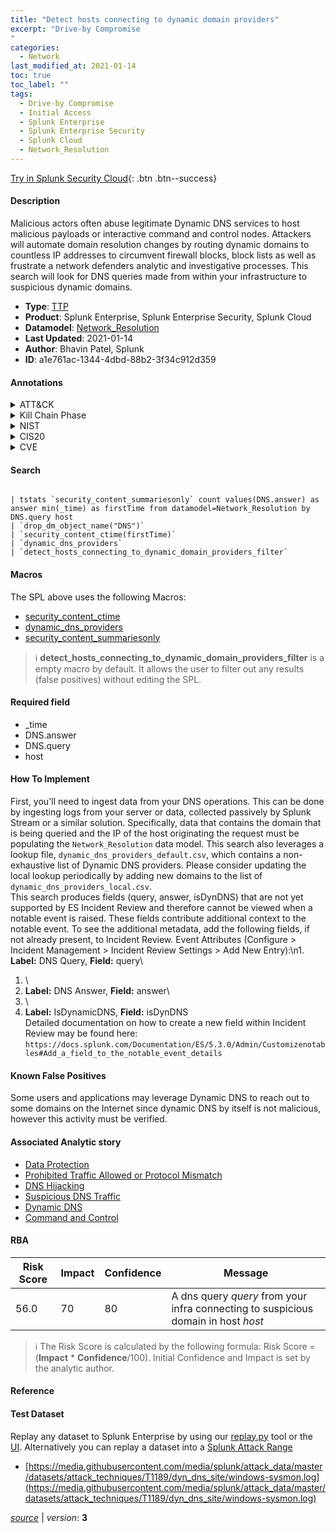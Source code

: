 ```yaml
---
title: "Detect hosts connecting to dynamic domain providers"
excerpt: "Drive-by Compromise
"
categories:
  - Network
last_modified_at: 2021-01-14
toc: true
toc_label: ""
tags:
  - Drive-by Compromise
  - Initial Access
  - Splunk Enterprise
  - Splunk Enterprise Security
  - Splunk Cloud
  - Network_Resolution
---
```




[Try in Splunk Security Cloud](https://www.splunk.com/en_us/products/cyber-security.html){: .btn .btn--success}

#### Description

Malicious actors often abuse legitimate Dynamic DNS services to host malicious payloads or interactive command and control nodes. Attackers will automate domain resolution changes by routing dynamic domains to countless IP addresses to circumvent firewall blocks, block lists as well as frustrate a network defenders analytic and investigative processes. This search will look for DNS queries made from within your infrastructure to suspicious dynamic domains.

- **Type**: [TTP](https://github.com/splunk/security_content/wiki/Detection-Analytic-Types)
- **Product**: Splunk Enterprise, Splunk Enterprise Security, Splunk Cloud
- **Datamodel**: [Network_Resolution](https://docs.splunk.com/Documentation/CIM/latest/User/NetworkResolution)
- **Last Updated**: 2021-01-14
- **Author**: Bhavin Patel, Splunk
- **ID**: a1e761ac-1344-4dbd-88b2-3f34c912d359


#### Annotations

<details>
  <summary>ATT&CK</summary>

<div markdown="1">


| ID             | Technique        |  Tactic             |
| -------------- | ---------------- |-------------------- |
| [T1189](https://attack.mitre.org/techniques/T1189/) | Drive-by Compromise | Initial Access |

</div>
</details>


<details>
  <summary>Kill Chain Phase</summary>

<div markdown="1">

* Command & Control
* Actions on Objectives


</div>
</details>


<details>
  <summary>NIST</summary>

<div markdown="1">

* PR.DS
* PR.PT
* DE.AE
* DE.CM



</div>
</details>

<details>
  <summary>CIS20</summary>

<div markdown="1">

* CIS 8
* CIS 12
* CIS 13



</div>
</details>

<details>
  <summary>CVE</summary>

<div markdown="1">


</div>
</details>

#### Search 

```

| tstats `security_content_summariesonly` count values(DNS.answer) as answer min(_time) as firstTime from datamodel=Network_Resolution by DNS.query host 
| `drop_dm_object_name("DNS")` 
| `security_content_ctime(firstTime)` 
| `dynamic_dns_providers` 
| `detect_hosts_connecting_to_dynamic_domain_providers_filter`
```

#### Macros
The SPL above uses the following Macros:
* [security_content_ctime](https://github.com/splunk/security_content/blob/develop/macros/security_content_ctime.yml)
* [dynamic_dns_providers](https://github.com/splunk/security_content/blob/develop/macros/dynamic_dns_providers.yml)
* [security_content_summariesonly](https://github.com/splunk/security_content/blob/develop/macros/security_content_summariesonly.yml)

> :information_source:
> **detect_hosts_connecting_to_dynamic_domain_providers_filter** is a empty macro by default. It allows the user to filter out any results (false positives) without editing the SPL.

#### Required field
* _time
* DNS.answer
* DNS.query
* host


#### How To Implement
First, you'll need to ingest data from your DNS operations. This can be done by ingesting logs from your server or data, collected passively by Splunk Stream or a similar solution. Specifically, data that contains the domain that is being queried and the IP of the host originating the request must be populating the `Network_Resolution` data model. This search also leverages a lookup file, `dynamic_dns_providers_default.csv`, which contains a non-exhaustive list of Dynamic DNS providers. Please consider updating the local lookup periodically by adding new domains to the list of `dynamic_dns_providers_local.csv`.\
This search produces fields (query, answer, isDynDNS) that are not yet supported by ES Incident Review and therefore cannot be viewed when a notable event is raised. These fields contribute additional context to the notable event. To see the additional metadata, add the following fields, if not already present, to Incident Review. Event Attributes (Configure > Incident Management > Incident Review Settings > Add New Entry):\\n1. **Label:** DNS Query, **Field:** query\
1. \
1. **Label:** DNS Answer, **Field:** answer\
1. \
1. **Label:** IsDynamicDNS, **Field:** isDynDNS\
Detailed documentation on how to create a new field within Incident Review may be found here: `https://docs.splunk.com/Documentation/ES/5.3.0/Admin/Customizenotables#Add_a_field_to_the_notable_event_details`

#### Known False Positives
Some users and applications may leverage Dynamic DNS to reach out to some domains on the Internet since dynamic DNS by itself is not malicious, however this activity must be verified.

#### Associated Analytic story
* [Data Protection](/stories/data_protection)
* [Prohibited Traffic Allowed or Protocol Mismatch](/stories/prohibited_traffic_allowed_or_protocol_mismatch)
* [DNS Hijacking](/stories/dns_hijacking)
* [Suspicious DNS Traffic](/stories/suspicious_dns_traffic)
* [Dynamic DNS](/stories/dynamic_dns)
* [Command and Control](/stories/command_and_control)




#### RBA

| Risk Score  | Impact      | Confidence   | Message      |
| ----------- | ----------- |--------------|--------------|
| 56.0 | 70 | 80 | A dns query $query$ from your infra connecting to suspicious domain in host  $host$ |


> :information_source:
> The Risk Score is calculated by the following formula: Risk Score = (**Impact** * **Confidence**/100). Initial Confidence and Impact is set by the analytic author. 

#### Reference


#### Test Dataset
Replay any dataset to Splunk Enterprise by using our [replay.py](https://github.com/splunk/attack_data#using-replaypy) tool or the [UI](https://github.com/splunk/attack_data#using-ui).
Alternatively you can replay a dataset into a [Splunk Attack Range](https://github.com/splunk/attack_range#replay-dumps-into-attack-range-splunk-server)


* [https://media.githubusercontent.com/media/splunk/attack_data/master/datasets/attack_techniques/T1189/dyn_dns_site/windows-sysmon.log](https://media.githubusercontent.com/media/splunk/attack_data/master/datasets/attack_techniques/T1189/dyn_dns_site/windows-sysmon.log)



[*source*](https://github.com/splunk/security_content/tree/develop/detections/network/detect_hosts_connecting_to_dynamic_domain_providers.yml) \| *version*: **3**